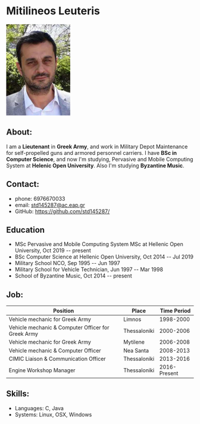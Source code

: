 # Mitilineos Leuteris

![GitHub Logo](/images/profile.png)

## About:
I am a **Lieutenant** in **Greek Army**, and work in Military Depot Maintenance for self-propelled guns and armored personnel carriers. 
I have **BSc in Computer Science**, and now I'm studying, Pervasive and Mobile Computing System at **Helenic Open University**. Also I'm studying **Byzantine Music**.

## Contact:
- phone: 6976670033
- email: std145287@ac.eap.gr
- GitHub: https://github.com/std145287/

## Education
  - MSc Pervasive and Mobile Computing System MSc at Hellenic Open University, Oct 2019 -- present
  - BSc Computer Science at Hellenic Open University, Oct 2014 -- Jul 2019
  - Military School NCO, Sep 1995 -- Jun 1997
  - Military School for Vehicle Technician, Jun 1997 -- Mar 1998
  - School of Byzantine Music, Oct 2014 -- present 

## Job:
Position | Place | Time Period
------------ | ------------- | -------------
Vehicle mechanic for Greek Army | Limnos | 1998-2000
Vehicle mechanic & Computer Officer for Greek Army | Thessaloniki | 2000-2006
Vehicle mechanic for Greek Army | Mytilene | 2006-2008
Vehicle mechanic & Computer Officer | Nea Santa | 2008-2013
CIMIC Liaison & Communication Officer | Thessaloniki | 2013-2016
Engine Workshop Manager | Thessaloniki | 2016-Present

## Skills:
  - Languages: C, Java
  - Systems: Linux, OSX, Windows
